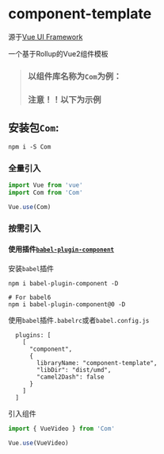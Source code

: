 # component-template
源于[Vue UI Framework](https://github.com/vuejs/ui)

一个基于Rollup的Vue2组件模板

> ### 以组件库名称为`Com`为例：
> ### 注意！！以下为示例

## 安装包`Com`:

```
npm i -S Com
```

### 全量引入
```js
import Vue from 'vue'
import Com from 'Com'

Vue.use(Com)
```

### 按需引入

#### 使用插件[`babel-plugin-component`](https://github.com/ElementUI/babel-plugin-component)

安装`babel`插件

```
npm i babel-plugin-component -D

# For babel6
npm i babel-plugin-component@0 -D
```
使用`babel`插件`.babelrc`或者`babel.config.js`
```
  plugins: [
    [
      "component",
      {
        libraryName: "component-template",
        "libDir": "dist/umd",
        "camel2Dash": false
      }
    ]
  ]
```
引入组件
```js
import { VueVideo } from 'Com'

Vue.use(VueVideo)
```

